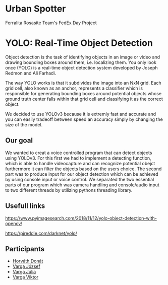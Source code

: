 # Urban Spotter
Ferralita Rosasite Team's FedEx Day Project

# YOLO: Real-Time Object Detection

Object detection is the task of identifying objects in an image or video and drawing bounding boxes around them, i.e. localizing them.
You only look once (YOLO) is a real-time object detection system developed by Joseph Redmon and Ali Farhadi.

The way YOLO works is that it subdivides the image into an NxN grid.
Each grid cell, also known as an anchor, represents a classifier which is responsible for generating bounding boxes around potential objects 
whose ground truth center falls within that grid cell and classifying it as the correct object.

We decided to use YOLOv3 because it is extremly fast and accurate and you can easily tradeoff between speed an accuracy simply by changing the size of the model.

## Our goal

We wanted to creat a voice controlled program that can detect objects using YOLOv3.
For this first we had to implement a detecting function, which is able to handle videocapture and can recognize potential obejct 
furthermore it can filter the objects based on the users choice. The second part was to produce input for our object detection which can be achieved by using
console input or voice control. We separated the two essential parts of our program which was camera handling and console/audio input to two different threads by utilizing
pythons threading library.

## Usefull links

https://www.pyimagesearch.com/2018/11/12/yolo-object-detection-with-opencv/

https://pjreddie.com/darknet/yolo/

## Participants

* [Horváth Donát](https://github.com/green-fox-academy/Hordon13)
* [Varga József](https://github.com/green-fox-academy/Joco456)
* [Varga Júlia](https://github.com/green-fox-academy/julcsi2121)
* [Varga Viktor](https://github.com/green-fox-academy/vviktor807)
